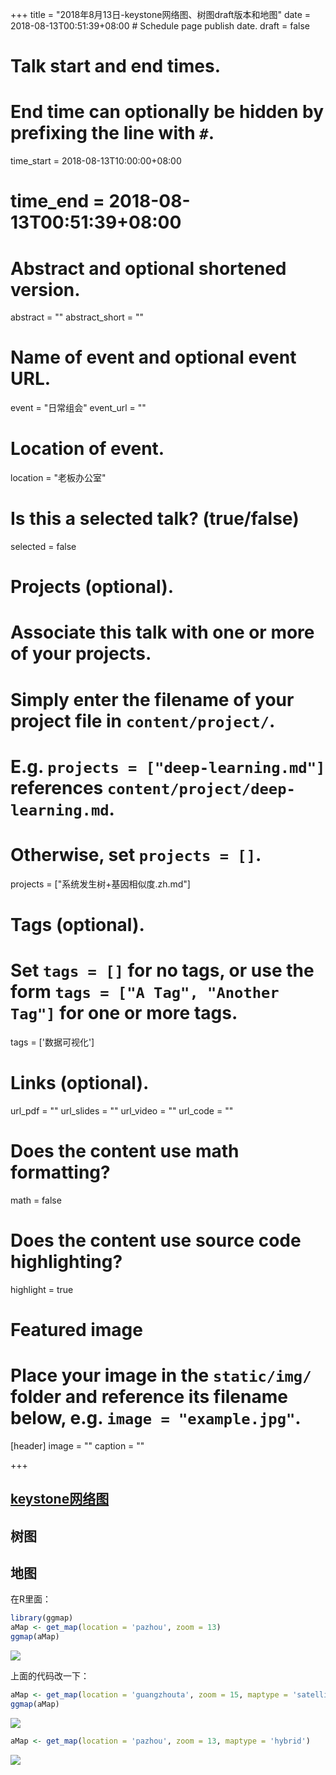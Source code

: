 +++
title = "2018年8月13日-keystone网络图、树图draft版本和地图"
date = 2018-08-13T00:51:39+08:00  # Schedule page publish date.
draft = false

# Talk start and end times.
#   End time can optionally be hidden by prefixing the line with `#`.
time_start = 2018-08-13T10:00:00+08:00
# time_end = 2018-08-13T00:51:39+08:00

# Abstract and optional shortened version.
abstract = ""
abstract_short = ""

# Name of event and optional event URL.
event = "日常组会"
event_url = ""

# Location of event.
location = "老板办公室"

# Is this a selected talk? (true/false)
selected = false

# Projects (optional).
#   Associate this talk with one or more of your projects.
#   Simply enter the filename of your project file in `content/project/`.
#   E.g. `projects = ["deep-learning.md"]` references `content/project/deep-learning.md`.
#   Otherwise, set `projects = []`.
projects = ["系统发生树+基因相似度.zh.md"]

# Tags (optional).
#   Set `tags = []` for no tags, or use the form `tags = ["A Tag", "Another Tag"]` for one or more tags.
tags = ['数据可视化']

# Links (optional).
url_pdf = ""
url_slides = ""
url_video = ""
url_code = ""

# Does the content use math formatting?
math = false

# Does the content use source code highlighting?
highlight = true

# Featured image
# Place your image in the `static/img/` folder and reference its filename below, e.g. `image = "example.jpg"`.
[header]
image = ""
caption = ""

+++

## [keystone网络图](https://www.frontiersin.org/articles/10.3389/fmicb.2014.00219/full)

## 树图

## 地图

在R里面：

```r
library(ggmap)
aMap <- get_map(location = 'pazhou', zoom = 13)
ggmap(aMap)
```

![](/img/talk_img/google地图+琶洲+13级.png)

上面的代码改一下：

```r
aMap <- get_map(location = 'guangzhouta', zoom = 15, maptype = 'satellite')
ggmap(aMap)
```

![](/img/talk_img/google地图+广州塔+15级+卫星图.png)

```r
aMap <- get_map(location = 'pazhou', zoom = 13, maptype = 'hybrid')
```

![](/img/talk_img/google地图+琶洲+13级+复合.png)
